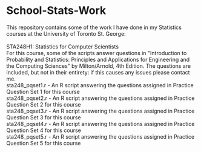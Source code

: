 # School-Stats-Work
This repository contains some of the work I have done in my Statistics courses at the University of Toronto St. George:<br />
<br />
STA248H1: Statistics for Computer Scientists<br />
For this course, some of the scripts answer questions in "Introduction to Probability and Statistics: Principles and Applications for Engineering and the Computing Sciences" by Milton/Arnold, 4th Edition. The questions are included, but not in their entirety: if this causes any issues please contact me.<br />
sta248_pqset1.r - An R script answering the questions assigned in Practice Question Set 1 for this course<br />
sta248_pqset2.r - An R script answering the questions assigned in Practice Question Set 2 for this course<br />
sta248_pqset3.r - An R script answering the questions assigned in Practice Question Set 3 for this course<br />
sta248_pqset4.r - An R script answering the questions assigned in Practice Question Set 4 for this course<br />
sta248_pqset5.r - An R script answering the questions assigned in Practice Question Set 5 for this course<br />